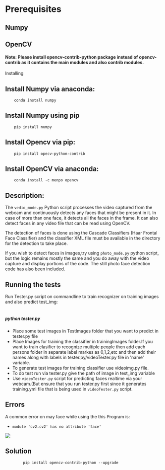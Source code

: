 # Prerequisites



## Numpy


## OpenCV

#### Note: Please install opencv-contrib-python package instead of opencv-contrib as it contains the main modules and also contrib modules.


Installing

## Install Numpy via anaconda:
        conda install numpy

## Install Numpy using pip
        pip install numpy

## Install Opencv via pip:
        pip install opecv-python-contrib
        
## Install OpenCV via anaconda:
        conda install -c menpo opencv

## Description:<br>
The `vedio_mode.py` Python script processes the video captured from the webcam and continuously detects any faces that might be present in it. In case of more than one face, it detects all the faces in the frame. It can also detect faces in any video file that can be read using OpenCV.

The detection of faces is done using the Cascade Classifiers (Haar Frontal Face Classifier) and the classifier XML file must be available in the directory for the detection to take place.

If you wish to detect faces in images,try using `photo_mode.py` python script, but the logic remains mostly the same and you do away with the video capture and display portions of the code. The still photo face detection code has also been included. 

## Running the tests

Run Tester.py script on commandline to train recognizer on training images and also predict test_img:<br><br>
##### python tester.py

- Place some test images in TestImages folder that you want to predict  in tester.py file
- Place Images for training the classifier in trainingImages folder.If you want to train clasifier to recognize multiple people then add each persons folder in separate label markes as 0,1,2,etc and then add their names along with labels in tester.py/videoTester.py file in 'name' variable.
- To generate test images for training classifier use videoimg.py file.
- To do test run via tester.py give the path of image in test_img variable
- Use `videoTester.py` script for predicting faces realtime via your webcam.(But ensure that you run tester.py first since it generates training.yml file that is being used in `videoTester.py` script.



## Errors 

A common error on may face while using the this Program is:
<br>
- `module 'cv2.cv2' has no attribute 'face'`
<img src="https://user-images.githubusercontent.com/32885503/52901374-bf108400-31d0-11e9-9378-6fabd58cc90c.png">


## Solution 

            pip install opencv-contrib-python --upgrade





